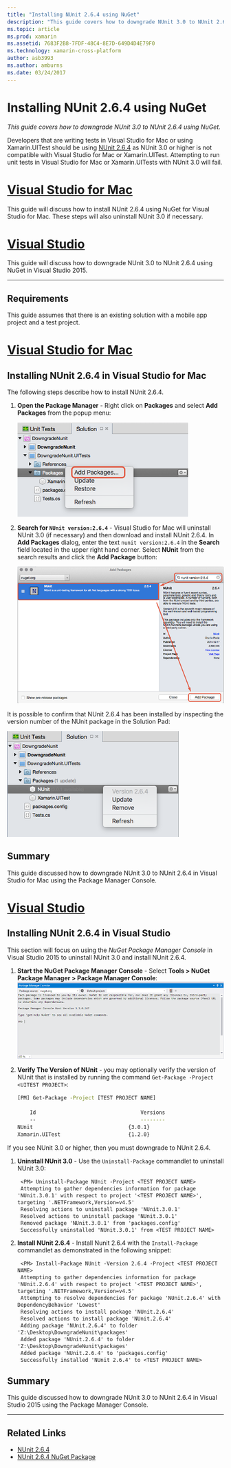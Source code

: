 ```yaml
---
title: "Installing NUnit 2.6.4 using NuGet"
description: "This guide covers how to downgrade NUnit 3.0 to NUnit 2.6.4 using NuGet."
ms.topic: article
ms.prod: xamarin
ms.assetid: 7683F2B8-7FDF-48C4-8E7D-649D4D4E79F0
ms.technology: xamarin-cross-platform
author: asb3993
ms.author: amburns
ms.date: 03/24/2017
---
```


# Installing NUnit 2.6.4 using NuGet

_This guide covers how to downgrade NUnit 3.0 to NUnit 2.6.4 using NuGet._

Developers that are writing tests in Visual Studio for Mac or using Xamarin.UITest should be using [NUnit 2.6.4](http://nunit.org/index.php?p=docHome&r=2.6.4) as NUnit 3.0 or higher is not compatible with Visual Studio for Mac or Xamarin.UITest. Attempting to run unit tests in Visual Studio for Mac or Xamarin.UITests with NUnit 3.0 will fail.

# [Visual Studio for Mac](#tab/vsmac)

This guide will discuss how to install NUnit 2.6.4 using NuGet for Visual Studio for Mac. These steps will also uninstall NUnit 3.0 if necessary.

# [Visual Studio](#tab/vswin)

This guide will discuss how to downgrade NUnit 3.0 to NUnit 2.6.4 using NuGet in Visual Studio 2015.

-----

## Requirements

This guide assumes that there is an existing solution with a mobile app project and a test project.

# [Visual Studio for Mac](#tab/vsmac)

## Installing NUnit 2.6.4 in Visual Studio for Mac

The following steps describe how to install NUnit 2.6.4.


1. **Open the Package Manager** - Right click on **Packages** and select **Add Packages** from the popup menu:

	[![](installing-nunit-using-nuget-images/add-packages-xs.png "Right click on Packages and select Add Packages from the popup menu")](installing-nunit-using-nuget-images/add-packages-xs.png)
	
1. **Search for `NUnit version:2.6.4`** - Visual Studio for Mac will uninstall NUnit 3.0 (if necessary) and then download and install NUnit 2.6.4. In **Add Packages** dialog, enter the text `nunit version:2.6.4` in the **Search** field located in the upper right hand corner. Select **NUnit** from the search results and click the **Add Package** button:

	[![](installing-nunit-using-nuget-images/nunit-search-xs.png "Select NUnit from the search results and click the Add Package button")](installing-nunit-using-nuget-images/nunit-search-xs.png)


It is possible to confirm that NUnit 2.6.4 has been installed by inspecting the version number of the NUnit package in the Solution Pad:

[![](installing-nunit-using-nuget-images/nunit-2-6-4-installed.png "Inspect the version number of the NUnit package in the Solution Pad")](installing-nunit-using-nuget-images/nunit-2-6-4-installed.png)

## Summary

This guide discussed how to downgrade NUnit 3.0 to NUnit 2.6.4 in Visual Studio for Mac using the Package Manager Console.


# [Visual Studio](#tab/vswin)

## Installing NUnit 2.6.4 in Visual Studio

This section will focus on using the _NuGet Package Manager Console_ in Visual Studio 2015 to uninstall NUnit 3.0 and install NUnit 2.6.4.


1. **Start the NuGet Package Manager Console** - Select **Tools > NuGet Package Manager > Package Manager Console**: 
	[![](installing-nunit-using-nuget-images/package-manager-console.png "Start the NuGet Package Manager Console - Select Tools  NuGet Package Manager  Package Manager Console")](installing-nunit-using-nuget-images/package-manager-console.png)
	
1. **Verify The Version of NUnit** - you may optionally verify the version of NUnit that is installed by running the command `Get-Package -Project <UITEST PROJECT>`:

	```bash
	[PM] Get-Package -Project [TEST PROJECT NAME]
	
		Id                                  Versions                                 ProjectName
		--                                  --------                                 -----------
	NUnit                               {3.0.1}                                  [TEST PROJECT NAME]
	Xamarin.UITest                      {1.2.0}                                  [TEST PROJECT NAME]
	```

If you see NUnit 3.0 or higher, then you must downgrade to NUnit 2.6.4.

1. **Uninstall NUnit 3.0** - Use the `Uninstall-Package` commandlet to uninstall NUnit 3.0:

		<PM> Uninstall-Package NUnit -Project <TEST PROJECT NAME>
		Attempting to gather dependencies information for package 'NUnit.3.0.1' with respect to project '<TEST PROJECT NAME>', targeting '.NETFramework,Version=v4.5'
		Resolving actions to uninstall package 'NUnit.3.0.1'
		Resolved actions to uninstall package 'NUnit.3.0.1'
		Removed package 'NUnit.3.0.1' from 'packages.config'
		Successfully uninstalled 'NUnit.3.0.1' from <TEST PROJECT NAME>

1. **Install NUnit 2.6.4** - Install Nunit 2.6.4 with the `Install-Package` commandlet as demonstrated in the following snippet:

		<PM> Install-Package NUnit -Version 2.6.4 -Project <TEST PROJECT NAME>
		Attempting to gather dependencies information for package 'NUnit.2.6.4' with respect to project '<TEST PROJECT NAME>', targeting '.NETFramework,Version=v4.5'
		Attempting to resolve dependencies for package 'NUnit.2.6.4' with DependencyBehavior 'Lowest'
		Resolving actions to install package 'NUnit.2.6.4'
		Resolved actions to install package 'NUnit.2.6.4'
		Adding package 'NUnit.2.6.4' to folder 'Z:\Desktop\DowngradeNunit\packages'
		Added package 'NUnit.2.6.4' to folder 'Z:\Desktop\DowngradeNunit\packages'
		Added package 'NUnit.2.6.4' to 'packages.config'
		Successfully installed 'NUnit 2.6.4' to <TEST PROJECT NAME>
	
## Summary

This guide discussed how to downgrade NUnit 3.0 to NUnit 2.6.4 in Visual Studio 2015 using the Package Manager Console.

-----

## Related Links

- [NUnit 2.6.4](http://nunit.org/index.php?p=docHome&r=2.6.4)
- [NUnit 2.6.4 NuGet Package](https://www.nuget.org/packages/NUnit/2.6.4)
